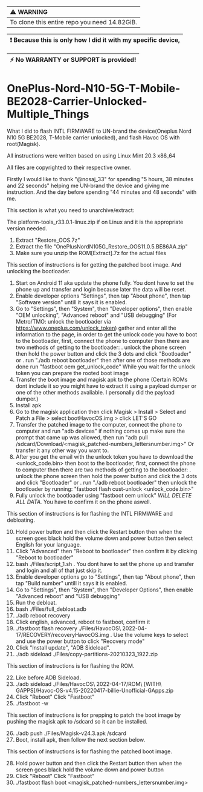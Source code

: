 | :warning: WARNING          |
|:---------------------------|
| To clone this entire repo you need 14.82GiB.      |

| :exclamation:  Because this is only how I did it with my specific device,   |
|-----------------------------------------------------------------------------|


| :zap:        No WARRANTY or SUPPORT is provided!   |
|----------------------------------------------------|

# OnePlus-Nord-N10-5G-T-Mobile-BE2028-Carrier-Unlocked-Multiple_Things
What I did to flash INTL FIRMWARE to UN-brand the device(Oneplus Nord N10 5G BE2028, T-Mobile carrier unlocked), and flash Havoc OS with root(Magisk).

All instructions were written based on using Linux Mint 20.3 x86_64

All files are copyrighted to their respective owner.

Firstly I would like to thank "@nosaj_33" for spending "5 hours, 38 minutes and 22 seconds" helping me UN-brand the device and giving me instruction. And the day before spending "44 minutes and 48 seconds" with me.




This section is what you need to unarchive/extract:

The platform-tools_r33.0.1-linux.zip if on Linux and it is the appropriate version needed.
01. Extract "Restore_OOS.7z"
02. Extract the file "OnePlusNordN105G_Restore_OOS11.0.5.BE86AA.zip"
03. Make sure you unzip the ROM[Extract].7z for the actual files


This section of instructions is for getting the patched boot image. And unlocking the bootloader.

1. Start on Android 11 aka update the phone fully. You dont have to set the phone up and transfer and login because later the data will be reset.
2. Enable developer options  "Settings", then tap "About phone", then tap "Software version" untill it says it is enabled.
3. Go to "Settings", then "System", then "Developer options", then enable "OEM unlocking", "Advanced reboot" and "USB debugging"
(For Metro/TMO: unlock the bootloader via https://www.oneplus.com/unlock_token)
gather and enter all the information to the page,
in order to get the unlock code you have to boot to the bootloader,
first, connect the phone to computer
then there are two methods of getting to the bootloader:
. unlock the phone screen then hold the power button and click the 3 dots and click "Bootloader"
or
. run "./adb reboot bootloader"
then after one of those methods are done run "fastboot oem get_unlock_code"
While you wait for the unlock token you can prepare the rooted boot image
4. Transfer the boot image and magisk apk to the phone (Certain ROMs dont include it so you might have to extract it using a payload dumper or one of the other methods avaliable. I personally did the payload dumper.)
5. Install apk
6. Go to the magisk application then click Magisk > Install > Select and Patch a File > select bootHavocOS.img > click LET'S GO
7. Transfer the patched image to the computer, connect the phone to computer and run "adb devices" if nothing comes up make sure the prompt that came up was allowed, then run "adb pull /sdcard/Download/<magisk_patched-numbers_lettersnumber.img>"
Or transfer it any other way you want to.
8. After you get the email with the unlock token you have to download the <unlock_code.bin> then boot to the bootloader,
first, connect the phone to computer
then there are two methods of getting to the bootloader:
. unlock the phone screen then hold the power button and click the 3 dots and click "Bootloader"
or
. run "./adb reboot bootloader"
then unlock the bootloader by running: "fastboot flash cust-unlock <unlock_code.bin>"
9. Fully unlock the bootloader using "fastboot oem unlock" *WILL DELETE ALL DATA.* You have to confirm it on the phone aswell.


This section of instructions is for flashing the INTL FIRMWARE and debloating.

10. Hold power button and then click the Restart button then when the screen goes black hold the volume down and power button then select English for your language.
11. Click "Advanced" then "Reboot to bootloader" then confirm it by clicking "Reboot to bootloader"
12. bash ./Files/script_1.sh
. You dont have to set the phone up and transfer and login and all of that just skip it.
13. Enable developer options go to "Settings", then tap "About phone", then tap "Build number" untill it says it is enabled.
14. Go to "Settings", then "System", then "Developer Options", then enable "Advanced reboot" and "USB debugging"
15. Run the debloat.
16. bash ./Files/full_debloat.adb
17. ./adb reboot recovery
18. Click english, advanced, reboot to fastboot, confirm it
19. ./fastboot flash recovery ./Files/HavocOS\ 2022-04-17/RECOVERY/recoveryHavocOS.img
. Use the volume keys to select and use the power button to click "Recovery mode"
20. Click "Install update", "ADB Sideload".
21. ./adb sideload ./Files/copy-partitions-20210323_1922.zip


This section of instructions is for flashing the ROM.

22. Like before ADB Sideload.
23. ./adb sideload ./Files/HavocOS\ 2022-04-17/ROM\ \[WITH\ GAPPS\]/Havoc-OS-v4.15-20220417-billie-Unofficial-GApps.zip
24. Click "Reboot" Click "Fastboot"
25. ./fastboot -w


This section of instructions is for prepping to patch the boot image by pushing the magisk apk to /sdcard so it can be installed.

26. ./adb push ./Files/Magisk-v24.3.apk /sdcard
27. Boot, install apk, then follow the next section below.


This section of instructions is for flashing the patched boot image.

28. Hold power button and then click the Restart button then when the screen goes black hold the volume down and power button
29. Click "Reboot" Click "Fastboot"
30. ./fastboot flash boot <magisk_patched-numbers_lettersnumber.img>
